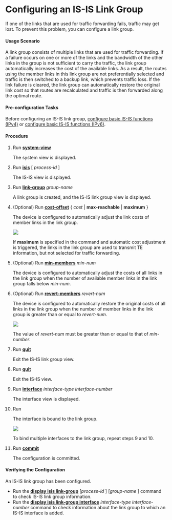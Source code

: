 Configuring an IS-IS Link Group
===============================

If one of the links that are used for traffic forwarding fails, traffic may get lost. To prevent this problem, you can configure a link group.

#### Usage Scenario

A link group consists of multiple links that are used for traffic forwarding. If a failure occurs on one or more of the links and the bandwidth of the other links in the group is not sufficient to carry the traffic, the link group automatically increases the cost of the available links. As a result, the routes using the member links in this link group are not preferentially selected and traffic is then switched to a backup link, which prevents traffic loss. If the link failure is cleared, the link group can automatically restore the original link cost so that routes are recalculated and traffic is then forwarded along the optimal route.


#### Pre-configuration Tasks

Before configuring an IS-IS link group, [configure basic IS-IS functions (IPv4)](dc_vrp_isis_cfg_1000.html) or [configure basic IS-IS functions (IPv6)](dc_vrp_isis_cfg_1023.html).


#### Procedure

1. Run [**system-view**](cmdqueryname=system-view)
   
   
   
   The system view is displayed.
2. Run [**isis**](cmdqueryname=isis) [ *process-id* ]
   
   
   
   The IS-IS view is displayed.
3. Run [**link-group**](cmdqueryname=link-group) *group-name*
   
   
   
   A link group is created, and the IS-IS link group view is displayed.
4. (Optional) Run [**cost-offset**](cmdqueryname=cost-offset) { *cost* | **max-reachable** | **maximum** }
   
   
   
   The device is configured to automatically adjust the link costs of member links in the link group.
   
   
   
   ![](../../../../public_sys-resources/note_3.0-en-us.png) 
   
   If **maximum** is specified in the command and automatic cost adjustment is triggered, the links in the link group are used to transmit TE information, but not selected for traffic forwarding.
5. (Optional) Run [**min-members**](cmdqueryname=min-members) *min-num*
   
   
   
   The device is configured to automatically adjust the costs of all links in the link group when the number of available member links in the link group falls below *min-num*.
6. (Optional) Run [**revert-members**](cmdqueryname=revert-members) *revert-num*
   
   
   
   The device is configured to automatically restore the original costs of all links in the link group when the number of member links in the link group is greater than or equal to *revert-num*.
   
   
   
   ![](../../../../public_sys-resources/note_3.0-en-us.png) 
   
   The value of *revert-num* must be greater than or equal to that of *min-number*.
7. Run [**quit**](cmdqueryname=quit)
   
   
   
   Exit the IS-IS link group view.
8. Run [**quit**](cmdqueryname=quit)
   
   
   
   Exit the IS-IS view.
9. Run [**interface**](cmdqueryname=interface) *interface-type* *interface-number*
   
   
   
   The interface view is displayed.
10. Run 
    
    
    
    The interface is bound to the link group.
    
    
    
    ![](../../../../public_sys-resources/note_3.0-en-us.png) 
    
    To bind multiple interfaces to the link group, repeat steps 9 and 10.
11. Run [**commit**](cmdqueryname=commit)
    
    
    
    The configuration is committed.

#### Verifying the Configuration

An IS-IS link group has been configured.

* Run the [**display isis link-group**](cmdqueryname=display+isis+link-group) [*process-id* ] [*group-name* ] command to check IS-IS link group information.
* Run the [**display isis link-group interface**](cmdqueryname=display+isis+link-group+interface) *interface-type* *interface-number* command to check information about the link group to which an IS-IS interface is added.